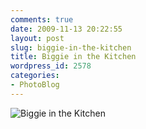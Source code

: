 ```yaml
---
comments: true
date: 2009-11-13 20:22:55
layout: post
slug: biggie-in-the-kitchen
title: Biggie in the Kitchen
wordpress_id: 2578
categories:
- PhotoBlog
---
```


![Biggie in the Kitchen](http://ryanfitzer.com/main/wp-content/uploads/2009/11/photoblog-4.jpg)

